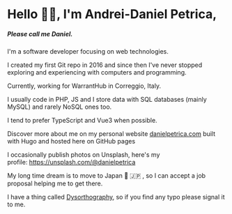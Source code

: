 # Hello 👋🏻, I'm Andrei-Daniel Petrica, 
##### Please call me Daniel.
I'm a software developer focusing on web technologies.

I created my first Git repo in 2016 and since then I've never stopped exploring and experiencing with computers and programming.

Currently, working for WarrantHub in Correggio, Italy.

I usually code in PHP, JS and I store data with SQL databases (mainly MySQL) and rarely NoSQL ones too. 

I tend to prefer TypeScript and Vue3 when possible. 

Discover more about me on my personal website [danielpetrica.com](https://danielpetrica.com) built with Hugo and hosted here on GitHub pages

I occasionally publish photos on Unsplash, here's my profile: https://unsplash.com/@danielpetrica

My long time dream is to move to Japan :japan: :jp:  , so I can accept a job proposal helping me to get there.

I have a thing called [Dysorthography](https://en.wikipedia.org/wiki/Dysorthography), so if you find any typo please signal it to me.

